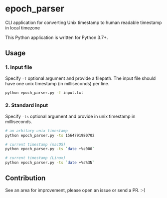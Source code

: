 # epoch_parser

CLI application for converting Unix timestamp to human readable timestamp in local timezone

This Python application is written for Python 3.7+.


## Usage

### 1. Input file

Specify `-f` optional argument and provide a filepath. The input file should have one unix timestamp (in milliseconds) per line.

```bash
python epoch_parser.py -f input.txt
```

### 2. Standard input

Specify `-ts` optional argument and provide in unix timestamp in milliseconds.

```bash
# an arbitary unix timestamp
python epoch_parser.py -ts 1564791980702

# current timestamp (macOS)
python epoch_parser.py -ts `date +%s000`

# current timestamp (Linux)
python epoch_parser.py -ts `date +%s%3N`

```


## Contribution

See an area for improvement, please open an issue or send a PR. :-)
